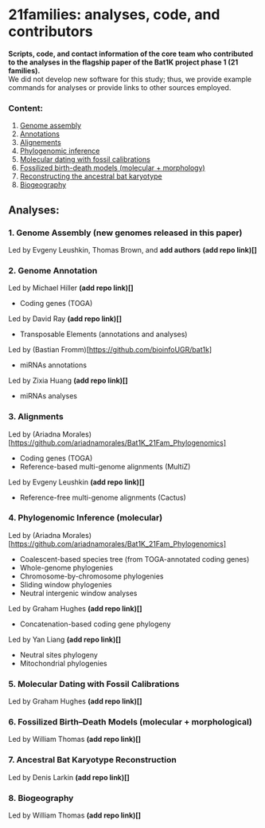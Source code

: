 # 21families: analyses, code, and contributors
**Scripts, code, and contact information of the core team who contributed to the analyses in the flagship paper of the Bat1K project phase 1 (21 families).**<br>
We did not develop new software for this study; thus, we provide example commands for analyses or provide links to other sources employed.

### Content:
1. [Genome assembly](https://github.com/Bat1K-21families/21families-analyses/edit/main/README.md#1-genome-assembly-for-new-genomes-released-in-this-paper)
2. [Annotations](https://github.com/Bat1K-21families/21families-analyses/edit/main/README.md#2-annotations)
3. [Alignements](https://github.com/Bat1K-21families/21families-analyses/edit/main/README.md#3-alignements)
4. [Phylogenomic inference](https://github.com/Bat1K-21families/21families-analyses/edit/main/README.md#4-phylogenomic-inference-molecular)
5. [Molecular dating with fossil calibrations](https://github.com/Bat1K-21families/21families-analyses/edit/main/README.md#5-molecular-dating-with-fossil-calibrations)
6. [Fossilized birth-death models (molecular + morphology)](https://github.com/Bat1K-21families/21families-analyses/edit/main/README.md#6-fossilized-birth-death-models-molecular--morphology)
7. [Reconstructing the ancestral bat karyotype ](https://github.com/Bat1K-21families/21families-analyses/edit/main/README.md#7-reconstructing-the-ancestral-bat-karyotype)
8. [Biogeography ](https://github.com/Bat1K-21families/21families-analyses/edit/main/README.md#8-biogeography)


## Analyses:

### 1. Genome Assembly (new genomes released in this paper)
Led by Evgeny Leushkin, Thomas Brown, and **add authors**
**(add repo link)[]**

### 2. Genome Annotation
Led by Michael Hiller **(add repo link)[]**
- Coding genes (TOGA)

Led by David Ray **(add repo link)[]**
- Transposable Elements (annotations and analyses)

Led by (Bastian Fromm)[https://github.com/bioinfoUGR/bat1k]
- miRNAs annotations

Led by Zixia Huang **(add repo link)[]**
- miRNAs analyses

### 3. Alignments
Led by (Ariadna Morales)[https://github.com/ariadnamorales/Bat1K_21Fam_Phylogenomics]
- Coding genes (TOGA)
- Reference-based multi-genome alignments (MultiZ)

Led by Evgeny Leushkin **(add repo link)[]**
- Reference-free multi-genome alignments (Cactus)

### 4. Phylogenomic Inference (molecular)
Led by (Ariadna Morales)[https://github.com/ariadnamorales/Bat1K_21Fam_Phylogenomics]
- Coalescent-based species tree (from TOGA-annotated coding genes)
- Whole-genome phylogenies
- Chromosome-by-chromosome phylogenies
- Sliding window phylogenies
- Neutral intergenic window analyses

Led by Graham Hughes **(add repo link)[]**
- Concatenation-based coding gene phylogeny

Led by Yan Liang **(add repo link)[]**
- Neutral sites phylogeny
- Mitochondrial phylogenies

### 5. Molecular Dating with Fossil Calibrations
Led by Graham Hughes **(add repo link)[]**

### 6. Fossilized Birth–Death Models (molecular + morphological)
Led by William Thomas **(add repo link)[]**

### 7. Ancestral Bat Karyotype Reconstruction
Led by Denis Larkin **(add repo link)[]**

### 8. Biogeography
Led by William Thomas **(add repo link)[]**
